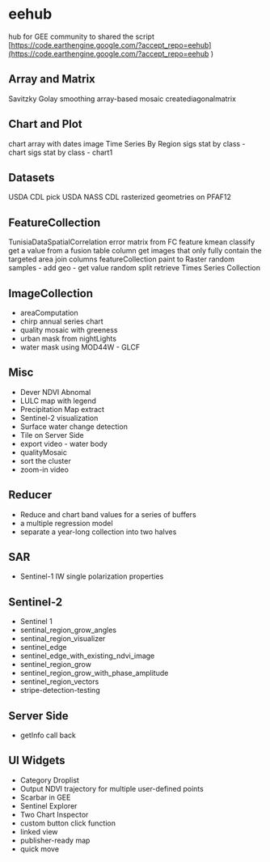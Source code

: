 # eehub

hub for GEE community to shared the script [https://code.earthengine.google.com/?accept_repo=eehub](https://code.earthengine.google.com/?accept_repo=eehub )


## Array and Matrix
Savitzky Golay smoothing
array-based mosaic
creatediagonalmatrix

## Chart and Plot
chart array with dates
image Time Series By Region
sigs stat by class - chart
sigs stat by class - chart1

## Datasets
USDA CDL pick
USDA NASS CDL
rasterized geometries on PFAF12

## FeatureCollection
TunisiaDataSpatialCorrelation
error matrix from FC
feature kmean classify
get a value from a fusion table column
get images that only fully contain the targeted area
join columns featureCollection
paint to Raster
random samples - add geo - get value
random split
retrieve Times Series Collection

## ImageCollection
- areaComputation
- chirp annual series chart
- quality mosaic with greeness
- urban mask from nightLights
- water mask using MOD44W - GLCF

## Misc
- Dever NDVI Abnomal
- LULC map with legend
- Precipitation Map extract
- Sentinel-2 visualization
- Surface water change detection
- Tile on Server Side
- export video - water body
- qualityMosaic
- sort the cluster
- zoom-in video

## Reducer
- Reduce and chart band values for a series of buffers
- a multiple regression model
- separate a year-long collection into two halves

## SAR
- Sentinel-1 IW single polarization properties

## Sentinel-2
- Sentinel 1
- sentinal_region_grow_angles
- sentinal_region_visualizer
- sentinel_edge
- sentinel_edge_with_existing_ndvi_image
- sentinel_region_grow
- sentinel_region_grow_with_phase_amplitude
- sentinel_region_vectors
- stripe-detection-testing

## Server Side
- getInfo call back

## UI Widgets
- Category Droplist
- Output NDVI trajectory for multiple user-defined points
- Scarbar in GEE
- Sentinel Explorer
- Two Chart Inspector
- custom button click function
- linked view
- publisher-ready map
- quick move
